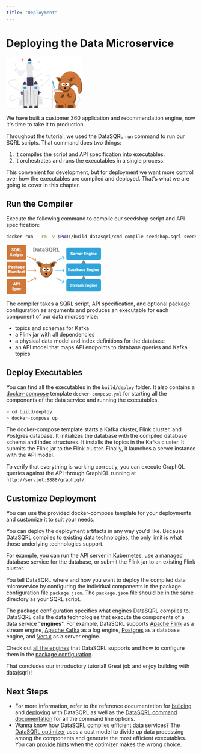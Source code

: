 ```yaml
---
title: "Deployment"
---
```


# Deploying the Data Microservice

<img src="/img/generic/undraw_launch.svg" alt="DataSQRL Deployment >" width="40%"/>

We have built a customer 360 application and recommendation engine, now it's time to take it to production.

Throughout the tutorial, we used the DataSQRL `run` command to run our SQRL scripts. That command does two things:

1. It compiles the script and API specification into executables.
2. It orchestrates and runs the executables in a single process.

This convenient for development, but for deployment we want more control over how the executables are compiled and deployed. That's what we are going to cover in this chapter.


## Run the Compiler

Execute the following command to compile our seedshop script and API specification:

```bash
docker run --rm -v $PWD:/build datasqrl/cmd compile seedshop.sqrl seedshop.graphqls
```

<img src="/img/reference/compilation_simplified.svg" alt="DataSQRL Compilation >" width="50%"/>

The compiler takes a SQRL script, API specification, and optional package configuration as arguments and produces an executable for each component of our data microservice:


- topics and schemas for Kafka
- a Flink jar with all dependencies
- a physical data model and index definitions for the database
- an API model that maps API endpoints to database queries and Kafka topics

## Deploy Executables

You can find all the executables in the `build/deploy` folder. It also contains a [docker-compose](https://docs.docker.com/compose/) template `docker-compose.yml` for starting all the components of the data service and running the executables.

```bash
> cd build/deploy
> docker-compose up
```

The docker-compose template starts a Kafka cluster, Flink cluster, and Postgres database. It initializes the database with the compiled database schema and index structures. It installs the topics in the Kafka cluster. It submits the Flink jar to the Flink cluster. Finally, it launches a server instance with the API model.

To verify that everything is working correctly, you can execute GraphQL queries against the API through GraphiQL running at `http://servlet:8888/graphiql/`.

## Customize Deployment

You can use the provided docker-compose template for your deployments and customize it to suit your needs.

You can deploy the deployment artifacts in any way you'd like. Because DataSQRL compiles to existing data technologies, the only limit is what those underlying technologies support.

For example, you can run the API server in Kubernetes, use a managed database service for the database, or submit the Flink jar to an existing Flink cluster.

You tell DataSQRL where and how you want to deploy the compiled data microservice by configuring the individual components in the package configuration file `package.json`. The `package.json` file should be in the same directory as your SQRL script.

The package configuration specifies what engines DataSQRL compiles to. DataSQRL calls the data technologies that execute the components of a data service "**engines**". For example, DataSQRL supports [Apache Flink](https://flink.apache.org/) as a stream engine, [Apache Kafka](https://kafka.apache.org/) as a log engine, [Postgres](https://www.postgresql.org/) as a database engine, and [Vert.x](https://vertx.io/) as a server engine.

Check out [all the engines](/docs/reference/operations/engines/overview) that DataSQRL supports and how to configure them in the [package configuration](/docs/reference/operations/package-config). 

That concludes our introductory tutorial! Great job and enjoy building with data(sqrl)!

<!--
DataSQRL defines a data service as a graph of engines. Each engine processes data and passes it to the next engine in the stack. DataSQRL compiles your SQRL script into executables that run on each engine. 

Specifically, DataSQRL takes the table computations you define in your SQRL scripts and the query endpoints defined in the API specification and compiles them into one comprehensive data flow graph. The data flow graph abstractly represents how the data flows from the sources you import into your SQRL script to the query endpoints exposed by your API and all the processing that has to happen in between.

The "magic" of DataSQRL is the optimizer which maps the processing steps from the data flow graph to the engines in the data service. The optimizer determines which computation should happen in which engine to produce the most efficient data service. It then generates deployment artifacts that execute those computations in the respective engines and makes sure that the data flows smoothly into and between the engines.

-->


## Next Steps

* For more information, refer to the reference documentation for [building](/docs/reference/operations/build) and [deploying](/docs/reference/operations/deploy/overview) with DataSQRL as well as the [DataSQRL command documentation](/docs/reference/operations/command) for all the command line options.
* Wanna know how DataSQRL compiles efficient data services? The [DataSQRL optimizer](/docs/reference/operations/optimizer) uses a cost model to divide up data processing among the components and generate the most efficient executables. You can [provide hints](/docs/reference/operations/optimizer#hints) when the optimizer makes the wrong choice.